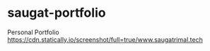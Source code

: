 # saugat-portfolio
Personal Portfolio
https://cdn.statically.io/screenshot/full=true/www.saugatrimal.tech

